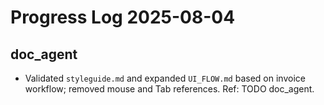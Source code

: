 # Progress Log 2025-08-04

## doc_agent

- Validated `styleguide.md` and expanded `UI_FLOW.md` based on invoice workflow; removed mouse and Tab references. Ref: TODO doc_agent.
